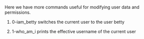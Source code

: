 Here we have more commands useful for modifying user data and permissions.


1. 0-iam_betty switches the current user to the user betty

2. 1-who_am_i prints the effective username of the current user
